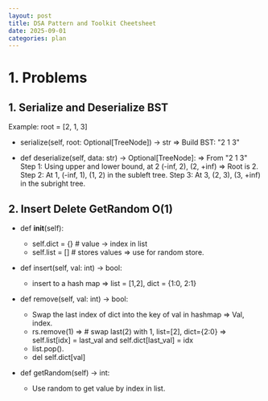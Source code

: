 ```yaml
---
layout: post
title: DSA Pattern and Toolkit Cheetsheet
date: 2025-09-01
categories: plan
---
```


# 1. Problems

## 1. Serialize and Deserialize BST

Example: root = [2, 1, 3]

- serialize(self, root: Optional[TreeNode]) -> str
  => Build BST: "2 1 3"

- def deserialize(self, data: str) -> Optional[TreeNode]:
  => From "2 1 3"
  Step 1: Using upper and lower bound, at 2 (-inf, 2), (2, +inf) => Root is 2.
  Step 2: At 1, (-inf, 1), (1, 2) in the subleft tree.
  Step 3: At 3, (2, 3), (3, +inf) in the subright tree.

## 2. Insert Delete GetRandom O(1)

- def **init**(self):

  - self.dict = {} # value -> index in list
  - self.list = [] # stores values => use for random store.

- def insert(self, val: int) -> bool:

  - insert to a hash map => list = [1,2], dict = {1:0, 2:1}

- def remove(self, val: int) -> bool:

  - Swap the last index of dict into the key of val in hashmap => Val, index.
  - rs.remove(1) => # swap last(2) with 1, list=[2], dict={2:0} => self.list[idx] = last_val and self.dict[last_val] = idx
  - list.pop().
  - del self.dict[val]

- def getRandom(self) -> int:

  - Use random to get value by index in list.
